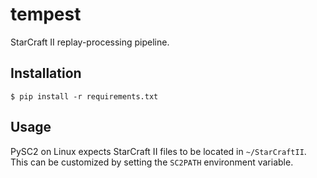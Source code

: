 # tempest

StarCraft II replay-processing pipeline.


## Installation

```
$ pip install -r requirements.txt
```


## Usage

PySC2 on Linux expects StarCraft II files to be located in `~/StarCraftII`. This
can be customized by setting the `SC2PATH` environment variable.
